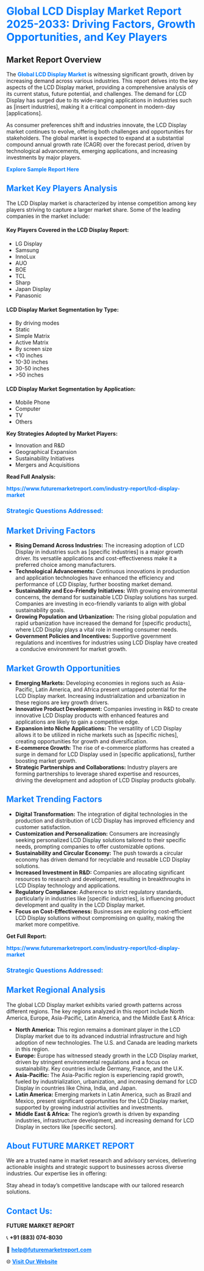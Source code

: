<h1 style="color: #007BFF;">Global LCD Display Market Report 2025-2033: Driving Factors, Growth Opportunities, and Key Players</h1>

<section id="overview">
<h2>Market Report Overview</h2>
<p>The <a href="https://www.futuremarketreport.com/industry-report/lcd-display-market" style="color: #007BFF; text-decoration: none;"><strong>Global LCD Display Market</strong></a> is witnessing significant growth, driven by increasing demand across various industries. This report delves into the key aspects of the LCD Display market, providing a comprehensive analysis of its current status, future potential, and challenges. The demand for LCD Display has surged due to its wide-ranging applications in industries such as [insert industries], making it a critical component in modern-day [applications].</p>
<p>As consumer preferences shift and industries innovate, the LCD Display market continues to evolve, offering both challenges and opportunities for stakeholders. The global market is expected to expand at a substantial compound annual growth rate (CAGR) over the forecast period, driven by technological advancements, emerging applications, and increasing investments by major players.</p>
</section>

<section id="overview">
<p><a href="https://www.futuremarketreport.com/request-sample/reportId=81578" style="color: #007BFF; text-decoration: none;"><strong>Explore Sample Report Here</strong></a></p>
</section>

<section id="key-players">
<h2 style="color: #007BFF;">Market Key Players Analysis</h2>
<p>The LCD Display market is characterized by intense competition among key players striving to capture a larger market share. Some of the leading companies in the market include:</p>
<h4>Key Players Covered in the LCD Display Report:</h4>
<ul><li>LG Display</li><li>Samsung</li><li>InnoLux</li><li>AUO</li><li>BOE</li><li>TCL</li><li>Sharp</li><li>Japan Display</li><li>Panasonic</li></ul>
<h4>LCD Display Market Segmentation by Type:</h4>
<ul><li>By driving modes</li><li>Static</li><li>Simple Matrix</li><li>Active Matrix</li><li>By screen size</li><li>&lt;10 inches</li><li>10-30 inches</li><li>30-50 inches</li><li>&gt;50 inches</li></ul>

<h4>LCD Display Market Segmentation by Application:</h4>
<ul><li>Mobile Phone</li><li>Computer</li><li>TV</li><li>Others</li></ul>
<p><strong>Key Strategies Adopted by Market Players:</strong></p>
<ul>
<li>Innovation and R&D</li>
<li>Geographical Expansion</li>
<li>Sustainability Initiatives</li>
<li>Mergers and Acquisitions</li>
</ul>
</section>

<section>
<p><strong>Read Full Analysis: </strong></p><a href="https://www.futuremarketreport.com/industry-report/lcd-display-market" style="color: #007BFF; text-decoration: none;"><strong>https://www.futuremarketreport.com/industry-report/lcd-display-market</strong></a>
<h3 style="color: #007BFF;">Strategic Questions Addressed:</h3>
</section>

<section id="driving-factors">
<h2 style="color: #007BFF;">Market Driving Factors</h2>
<ul>
<li><strong>Rising Demand Across Industries:</strong> The increasing adoption of LCD Display in industries such as [specific industries] is a major growth driver. Its versatile applications and cost-effectiveness make it a preferred choice among manufacturers.</li>
<li><strong>Technological Advancements:</strong> Continuous innovations in production and application technologies have enhanced the efficiency and performance of LCD Display, further boosting market demand.</li>
<li><strong>Sustainability and Eco-Friendly Initiatives:</strong> With growing environmental concerns, the demand for sustainable LCD Display solutions has surged. Companies are investing in eco-friendly variants to align with global sustainability goals.</li>
<li><strong>Growing Population and Urbanization:</strong> The rising global population and rapid urbanization have increased the demand for [specific products], where LCD Display plays a vital role in meeting consumer needs.</li>
<li><strong>Government Policies and Incentives:</strong> Supportive government regulations and incentives for industries using LCD Display have created a conducive environment for market growth.</li>
</ul>
</section>

<section id="growth-opportunities">
<h2 style="color: #007BFF;">Market Growth Opportunities</h2>
<ul>
<li><strong>Emerging Markets:</strong> Developing economies in regions such as Asia-Pacific, Latin America, and Africa present untapped potential for the LCD Display market. Increasing industrialization and urbanization in these regions are key growth drivers.</li>
<li><strong>Innovative Product Development:</strong> Companies investing in R&D to create innovative LCD Display products with enhanced features and applications are likely to gain a competitive edge.</li>
<li><strong>Expansion into Niche Applications:</strong> The versatility of LCD Display allows it to be utilized in niche markets such as [specific niches], creating opportunities for growth and diversification.</li>
<li><strong>E-commerce Growth:</strong> The rise of e-commerce platforms has created a surge in demand for LCD Display used in [specific applications], further boosting market growth.</li>
<li><strong>Strategic Partnerships and Collaborations:</strong> Industry players are forming partnerships to leverage shared expertise and resources, driving the development and adoption of LCD Display products globally.</li>
</ul>
</section>

<section id="trending-factors">
<h2 style="color: #007BFF;">Market Trending Factors</h2>
<ul>
<li><strong>Digital Transformation:</strong> The integration of digital technologies in the production and distribution of LCD Display has improved efficiency and customer satisfaction.</li>
<li><strong>Customization and Personalization:</strong> Consumers are increasingly seeking personalized LCD Display solutions tailored to their specific needs, prompting companies to offer customizable options.</li>
<li><strong>Sustainability and Circular Economy:</strong> The push towards a circular economy has driven demand for recyclable and reusable LCD Display solutions.</li>
<li><strong>Increased Investment in R&D:</strong> Companies are allocating significant resources to research and development, resulting in breakthroughs in LCD Display technology and applications.</li>
<li><strong>Regulatory Compliance:</strong> Adherence to strict regulatory standards, particularly in industries like [specific industries], is influencing product development and quality in the LCD Display market.</li>
<li><strong>Focus on Cost-Effectiveness:</strong> Businesses are exploring cost-efficient LCD Display solutions without compromising on quality, making the market more competitive.</li>
</ul>
</section>

<section>
<p><strong>Get Full Report: </strong></p><a href="https://www.futuremarketreport.com/industry-report/lcd-display-market" style="color: #007BFF; text-decoration: none;"><strong>https://www.futuremarketreport.com/industry-report/lcd-display-market</strong></a>
<h3 style="color: #007BFF;">Strategic Questions Addressed:</h3>
</section>


<section id="regional-analysis">
<h2 style="color: #007BFF;">Market Regional Analysis</h2>
<p>The global LCD Display market exhibits varied growth patterns across different regions. The key regions analyzed in this report include North America, Europe, Asia-Pacific, Latin America, and the Middle East & Africa:</p>
<ul>
<li><strong>North America:</strong> This region remains a dominant player in the LCD Display market due to its advanced industrial infrastructure and high adoption of new technologies. The U.S. and Canada are leading markets in this region.</li>
<li><strong>Europe:</strong> Europe has witnessed steady growth in the LCD Display market, driven by stringent environmental regulations and a focus on sustainability. Key countries include Germany, France, and the U.K.</li>
<li><strong>Asia-Pacific:</strong> The Asia-Pacific region is experiencing rapid growth, fueled by industrialization, urbanization, and increasing demand for LCD Display in countries like China, India, and Japan.</li>
<li><strong>Latin America:</strong> Emerging markets in Latin America, such as Brazil and Mexico, present significant opportunities for the LCD Display market, supported by growing industrial activities and investments.</li>
<li><strong>Middle East & Africa:</strong> The region’s growth is driven by expanding industries, infrastructure development, and increasing demand for LCD Display in sectors like [specific sectors].</li>
</ul>
</section>

<footer>
<h2 style="color: #007BFF;">About FUTURE MARKET REPORT</h2>
<p>We are a trusted name in market research and advisory services, delivering actionable insights and strategic support to businesses across diverse industries. Our expertise lies in offering:</p>

<p>Stay ahead in today’s competitive landscape with our tailored research solutions.</p>

<h2 style="color: #007BFF;">Contact Us:</h2>
<p><strong>FUTURE MARKET REPORT</strong></p>
<p>📞 <strong>+91 (883) 074-8030</strong></p>
<p>📧 <strong><a href="mailto:help@futuremarketreport.com" style="color: #007BFF;">help@futuremarketreport.com</a></strong></p>
<p>🌐 <strong><a href="https://www.futuremarketreport.com/" style="color: #007BFF;">Visit Our Website</a></strong></p>
</footer>